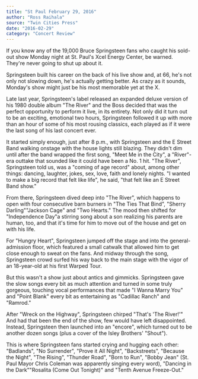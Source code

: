 ```yaml
---
title: "St Paul February 29, 2016"
author: "Ross Raihala"
source: "Twin Cities Press"
date: "2016-02-29"
category: "Concert Review"
---
```


If you know any of the 19,000 Bruce Springsteen fans who caught his sold-out show Monday night at St. Paul's Xcel Energy Center, be warned. They're never going to shut up about it.

Springsteen built his career on the back of his live show and, at 66, he's not only not slowing down, he's actually getting better. As crazy as it sounds, Monday's show might just be his most memorable yet at the X.

Late last year, Springsteen's label released an expanded deluxe version of his 1980 double album "The River" and the Boss decided that was the perfect opportunity to perform it live, in its entirety. Not only did it turn out to be an exciting, emotional two hours, Springsteen followed it up with more than an hour of some of his most rousing classics, each played as if it were the last song of his last concert ever.

It started simply enough, just after 8 p.m., with Springsteen and the E Street Band walking onstage with the house lights still blazing. They didn't dim until after the band wrapped the first song, "Meet Me in the City", a "River"-era outtake that sounded like it could have been a No. 1 hit. "The River", Springsteen told us, was a "coming of age record" about, among other things: dancing, laughter, jokes, sex, love, faith and lonely nights. "I wanted to make a big record that felt like life", he said, "that felt like an E Street Band show."

From there, Springsteen dived deep into "The River", which happens to open with four consecutive barn burners in "The Ties That Bind", "Sherry Darling""Jackson Cage" and "Two Hearts." The mood then shifted for "Independence Day"a stirring song about a son realizing his parents are human, too, and that it's time for him to move out of the house and get on with his life.

For "Hungry Heart", Springsteen jumped off the stage and into the general- admission floor, which featured a small catwalk that allowed him to get close enough to sweat on the fans. And midway through the song, Springsteen crowd surfed his way back to the main stage with the vigor of an 18-year-old at his first Warped Tour.

But this wasn't a show just about antics and gimmicks. Springsteen gave the slow songs every bit as much attention and turned in some truly gorgeous, touching vocal performances that made "I Wanna Marry You" and "Point Blank" every bit as entertaining as "Cadillac Ranch" and "Ramrod."

After "Wreck on the Highway", Springsteen chirped "That's 'The River!'" And had that been the end of the show, few would have left disappointed. Instead, Springsteen then launched into an "encore", which turned out to be another dozen songs (plus a cover of the Isley Brothers' "Shout").

This is where Springsteen fans started crying and hugging each other: "Badlands", "No Surrender", "Prove it All Night", "Backstreets", "Because the Night", "The Rising", "Thunder Road", "Born to Run", "Bobby Jean" (St. Paul Mayor Chris Coleman was apparently singing every word), "Dancing in the Dark""Rosalita (Come Out Tonight)" and "Tenth Avenue Freeze-Out."
